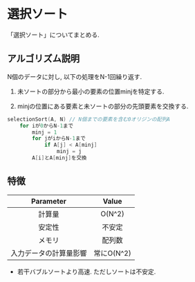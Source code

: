 # 選択ソート

「選択ソート」についてまとめる.

## アルゴリズム説明

N個のデータに対し, 以下の処理をN-1回繰り返す.

1. 未ソートの部分から最小の要素の位置minjを特定する.

1. minjの位置にある要素と未ソートの部分の先頭要素を交換する.

```cpp
selectionSort(A, N) // N個までの要素を含む0オリジンの配列A
    for iが0からN-1まで
        minj = 1
        for jがiからN-1まで
            if A[j] < A[minj]
                minj = j
        A[i]とA[minj]を交換
```

## 特徴

Parameter | Value
:---: | :---:
計算量 | O(N^2)
安定性 | 不安定
メモリ | 配列数
入力データの計算量影響 | 常にO(N^2)

* 若干バブルソートより高速. ただしソートは不安定.
